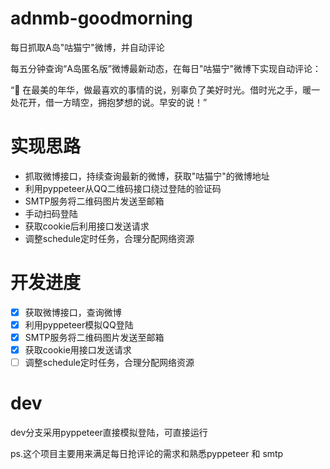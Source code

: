 # adnmb-goodmorning
每日抓取A岛"咕猫宁"微博，并自动评论

每五分钟查询“A岛匿名版”微博最新动态，在每日"咕猫宁"微博下实现自动评论：

“📢 在最美的年华，做最喜欢的事情的说，别辜负了美好时光。借时光之手，暖一处花开，借一方晴空，拥抱梦想的说。早安的说！”

# 实现思路

- 抓取微博接口，持续查询最新的微博，获取"咕猫宁"的微博地址
- 利用pyppeteer从QQ二维码接口绕过登陆的验证码
- SMTP服务将二维码图片发送至邮箱
- 手动扫码登陆
- 获取cookie后利用接口发送请求
- 调整schedule定时任务，合理分配网络资源

# 开发进度

- [x] 获取微博接口，查询微博
- [x] 利用pyppeteer模拟QQ登陆
- [x] SMTP服务将二维码图片发送至邮箱
- [x] 获取cookie用接口发送请求
- [ ] 调整schedule定时任务，合理分配网络资源

# dev

dev分支采用pyppeteer直接模拟登陆，可直接运行

ps.这个项目主要用来满足每日抢评论的需求和熟悉pyppeteer 和 smtp
